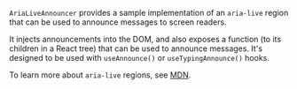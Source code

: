 `AriaLiveAnnouncer` provides a sample implementation of an `aria-live` region that can be used to announce messages to screen readers.

It injects announcements into the DOM, and also exposes a function (to its children in a React tree) that can be used to announce messages. It's designed to be used with `useAnnounce()` or `useTypingAnnounce()` hooks.

To learn more about `aria-live` regions, see [MDN](https://developer.mozilla.org/en-US/docs/Web/Accessibility/ARIA/ARIA_Live_Regions).
